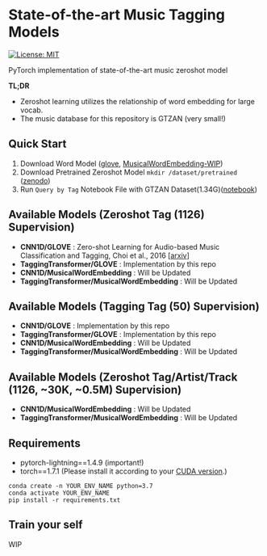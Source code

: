 # State-of-the-art Music Tagging Models
[![License: MIT](https://img.shields.io/badge/License-MIT-yellow.svg)](https://opensource.org/licenses/MIT)

PyTorch implementation of state-of-the-art music zeroshot model

**TL;DR**
- Zeroshot learning utilizes the relationship of word embedding for large vocab.
- The music database for this repository is GTZAN (very small!)

## Quick Start
1. Download Word Model ([glove](https://nlp.stanford.edu/data/glove.42B.300d.zip), [MusicalWordEmbedding-WIP](#))
2. Download Pretrained Zeroshot Model `mkdir /dataset/pretrained` ([zenodo]())
3. Run `Query by Tag` Notebook File with GTZAN Dataset(1.34G)([notebook]())

## Available Models (Zeroshot Tag (1126) Supervision)
- **CNN1D/GLOVE** : Zero-shot Learning for Audio-based Music Classification and Tagging, Choi et al., 2016 [[arxiv](https://arxiv.org/abs/1907.02670)]
- **TaggingTransformer/GLOVE** : Implementation by this repo
- **CNN1D/MusicalWordEmbedding** : Will be Updated
- **TaggingTransformer/MusicalWordEmbedding** : Will be Updated

## Available Models (Tagging Tag (50) Supervision)
- **CNN1D/GLOVE** : Implementation by this repo
- **TaggingTransformer/GLOVE** : Implementation by this repo
- **CNN1D/MusicalWordEmbedding** : Will be Updated
- **TaggingTransformer/MusicalWordEmbedding** : Will be Updated

## Available Models (Zeroshot Tag/Artist/Track (1126, ~30K, ~0.5M) Supervision)
- **CNN1D/MusicalWordEmbedding** : Will be Updated
- **TaggingTransformer/MusicalWordEmbedding** : Will be Updated

## Requirements
- pytorch-lightning==1.4.9 (important!)
- torch==1.7.1 (Please install it according to your [CUDA version](https://pytorch.org/get-started/previous-versions/#linux-and-windows-4).)
```
conda create -n YOUR_ENV_NAME python=3.7
conda activate YOUR_ENV_NAME
pip install -r requirements.txt
```

## Train your self
WIP
